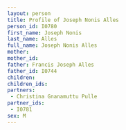 ```yaml
---
layout: person
title: Profile of Joseph Nonis Alles
person_id: I0780
first_name: Joseph Nonis
last_name: Alles
full_name: Joseph Nonis Alles
mother: 
mother_id: 
father: Francis Joseph Alles
father_id: I0744
children:
children_ids:
partners:
 - Christina Gnanamuttu Pulle
partner_ids:
 - I0781
sex: M
---
```


